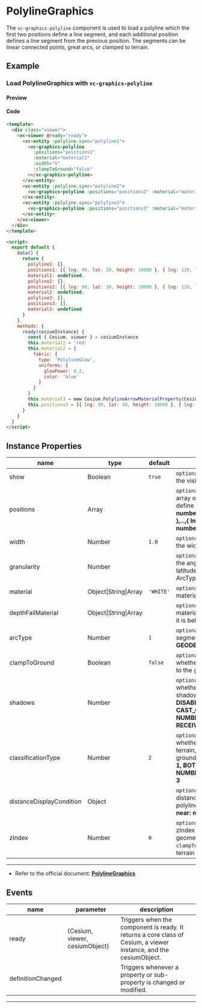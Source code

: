 # PolylineGraphics

The `vc-graphics-polyline` component is used to load a polyline which the first two positions define a line segment, and each additional position defines a line segment from the previous position. The segments can be linear connected points, great arcs, or clamped to terrain.

## Example

### Load PolylineGraphics with `vc-graphics-polyline`

#### Preview

<doc-preview>
  <template>
    <div class="viewer">
      <vc-viewer @ready="ready">
        <vc-entity :polyline.sync="polyline1">
          <vc-graphics-polyline
            :positions="positions1"
            :material="material1"
            :width="5"
            :clampToGround="false"
          ></vc-graphics-polyline>
        </vc-entity>
        <vc-entity :polyline.sync="polyline2">
          <vc-graphics-polyline :positions="positions2" :material="material2" :width="10"></vc-graphics-polyline>
        </vc-entity>
        <vc-entity :polyline.sync="polyline3">
          <vc-graphics-polyline :positions="positions3" :material="material3" :width="10"></vc-graphics-polyline>
        </vc-entity>
      </vc-viewer>
    </div>
  </template>

  <script>
    export default {
      data() {
        return {
          polyline1: {},
          positions1: [{ lng: 90, lat: 20, height: 10000 }, { lng: 120, lat: 20, height: 10000 }],
          material1: undefined,
          polyline2: {},
          positions2: [{ lng: 90, lat: 30, height: 10000 }, { lng: 120, lat: 30, height: 10000 }],
          material2: undefined,
          polyline3: {},
          positions3: [],
          material3: undefined
        }
      },
      methods: {
        ready(cesiumInstance) {
          const { Cesium, viewer } = cesiumInstance
          this.material1 = 'red'
          this.material2 = {
            fabric: {
              type: 'PolylineGlow',
              uniforms: {
                glowPower: 0.2,
                color: 'blue'
              }
            }
          }
          this.material3 = new Cesium.PolylineArrowMaterialProperty(Cesium.Color.PURPLE)
          this.positions3 = [{ lng: 90, lat: 40, height: 10000 }, { lng: 120, lat: 40, height: 10000 }]
        }
      }
    }
  </script>
</doc-preview>

#### Code

```html
<template>
  <div class="viewer">
    <vc-viewer @ready="ready">
      <vc-entity :polyline.sync="polyline1">
        <vc-graphics-polyline
          :positions="positions1"
          :material="material1"
          :width="5"
          :clampToGround="false"
        ></vc-graphics-polyline>
      </vc-entity>
      <vc-entity :polyline.sync="polyline2">
        <vc-graphics-polyline :positions="positions2" :material="material2" :width="10"></vc-graphics-polyline>
      </vc-entity>
      <vc-entity :polyline.sync="polyline3">
        <vc-graphics-polyline :positions="positions3" :material="material3" :width="10"></vc-graphics-polyline>
      </vc-entity>
    </vc-viewer>
  </div>
</template>

<script>
  export default {
    data() {
      return {
        polyline1: {},
        positions1: [{ lng: 90, lat: 20, height: 10000 }, { lng: 120, lat: 20, height: 10000 }],
        material1: undefined,
        polyline2: {},
        positions2: [{ lng: 90, lat: 30, height: 10000 }, { lng: 120, lat: 30, height: 10000 }],
        material2: undefined,
        polyline3: {},
        positions3: [],
        material3: undefined
      }
    },
    methods: {
      ready(cesiumInstance) {
        const { Cesium, viewer } = cesiumInstance
        this.material1 = 'red'
        this.material2 = {
          fabric: {
            type: 'PolylineGlow',
            uniforms: {
              glowPower: 0.2,
              color: 'blue'
            }
          }
        }
        this.material3 = new Cesium.PolylineArrowMaterialProperty(Cesium.Color.PURPLE)
        this.positions3 = [{ lng: 90, lat: 40, height: 10000 }, { lng: 120, lat: 40, height: 10000 }]
      }
    }
  }
</script>
```

## Instance Properties

<!-- prettier-ignore -->
| name | type | default | description |
| ---- | ---- | ------- | ----------- |
| show | Boolean | `true` | `optional` A boolean Property specifying the visibility of the polyline. |
| positions | Array | | `optional` A Property specifying the array of Cartesian3 positions that define the line strip. **structure: [{ lng: number, lat: number, height: number },...,{ lng: number, lat: number, height: number }]** |
| width | Number | `1.0` | `optional` A numeric Property specifying the width in pixels. |
| granularity | Number | | `optional` A numeric Property specifying the angular distance between each latitude and longitude if arcType is not ArcType.NONE. |
| material | Object\|String\|Array | `'WHITE'` | `optional` A Property specifying the material used to draw the polyline. |
| depthFailMaterial | Object\|String\|Array | | `optional` A property specifying the material used to draw the polyline when it is below the terrain. |
| arcType | Number | `1` | `optional` The type of line the polyline segments must follow. **NONE: 0, GEODESIC: 1, RHUMB: 2** |
| clampToGround | Boolean | `false` | `optional` A boolean Property specifying whether the Polyline should be clamped to the ground. |
| shadows | Number | | `optional` An enum Property specifying whether the polyline casts or receives shadows from each light source. **DISABLED: 0, ENABLED: 1, CAST_ONLY: 2, RECEIVE_ONLY: 3, NUMBER_OF_SHADOW_MODES: 4, RECEIVE_ONLY: 3** |
| classificationType | Number | `2` | `optional` An enum Property specifying whether this polyline will classify terrain, 3D Tiles, or both when on the ground. **TERRAIN: 0, CESIUM_3D_TILE: 1, BOTH: 2, NUMBER_OF_CLASSIFICATION_TYPES: 3** |
| distanceDisplayCondition | Object | | `optional` A Property specifying at what distance from the camera that this polyline will be displayed. **structure: { near: number, far: number }** |
| zIndex | Number | `0` | `optional` A Property specifying the zIndex used for ordering ground geometry. Only has an effect if `clampToGround` is true and polylines on terrain is supported. |

---

- Refer to the official document: **[PolylineGraphics](https://cesium.com/docs/cesiumjs-ref-doc/PolylineGraphics.html)**

## Events

<!-- prettier-ignore -->
| name | parameter | description |
| ---- | --------- | ----------- |
| ready | {Cesium, viewer, cesiumObject} | Triggers when the component is ready. It returns a core class of Cesium, a viewer instance, and the cesiumObject. |
| definitionChanged | | Triggers whenever a property or sub-property is changed or modified. |

---
